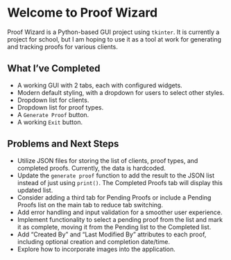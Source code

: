 # Welcome to Proof Wizard

Proof Wizard is a Python-based GUI project using `tkinter`. It is currently a project for school, but I am hoping to use it as a tool at work for generating and tracking proofs for various clients.

## What I’ve Completed

- A working GUI with 2 tabs, each with configured widgets.
- Modern default styling, with a dropdown for users to select other styles.
- Dropdown list for clients.
- Dropdown list for proof types.
- A `Generate Proof` button.
- A working `Exit` button.

## Problems and Next Steps

- Utilize JSON files for storing the list of clients, proof types, and completed proofs. Currently, the data is hardcoded.
- Update the `generate proof` function to add the result to the JSON list instead of just using `print()`. The Completed Proofs tab will display this updated list.
- Consider adding a third tab for Pending Proofs or include a Pending Proofs list on the main tab to reduce tab switching.
- Add error handling and input validation for a smoother user experience.
- Implement functionality to select a pending proof from the list and mark it as complete, moving it from the Pending list to the Completed list.
- Add “Created By” and “Last Modified By” attributes to each proof, including optional creation and completion date/time.
- Explore how to incorporate images into the application.
